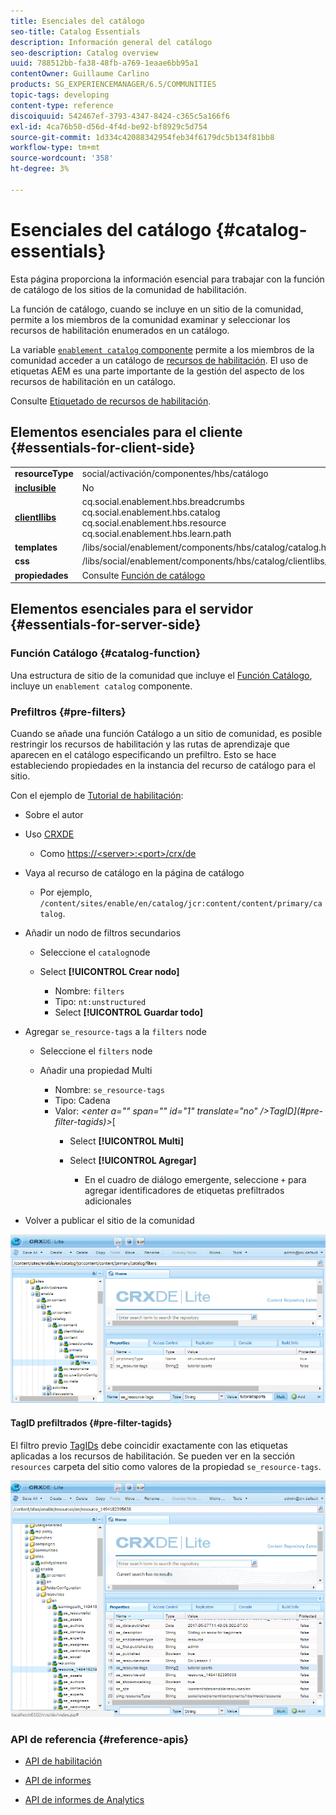 ```yaml
---
title: Esenciales del catálogo
seo-title: Catalog Essentials
description: Información general del catálogo
seo-description: Catalog overview
uuid: 788512bb-fa38-48fb-a769-1eaae6bb95a1
contentOwner: Guillaume Carlino
products: SG_EXPERIENCEMANAGER/6.5/COMMUNITIES
topic-tags: developing
content-type: reference
discoiquuid: 542467ef-3793-4347-8424-c365c5a166f6
exl-id: 4ca76b50-d56d-4f4d-be92-bf8929c5d754
source-git-commit: 1d334c42088342954feb34f6179dc5b134f81bb8
workflow-type: tm+mt
source-wordcount: '358'
ht-degree: 3%

---
```


# Esenciales del catálogo {#catalog-essentials}

Esta página proporciona la información esencial para trabajar con la función de catálogo de los sitios de la comunidad de habilitación.

La función de catálogo, cuando se incluye en un sitio de la comunidad, permite a los miembros de la comunidad examinar y seleccionar los recursos de habilitación enumerados en un catálogo.

La variable [ `enablement catalog` componente](catalog.md) permite a los miembros de la comunidad acceder a un catálogo de [recursos de habilitación](resources.md). El uso de etiquetas AEM es una parte importante de la gestión del aspecto de los recursos de habilitación en un catálogo.

Consulte [Etiquetado de recursos de habilitación](tag-resources.md).

## Elementos esenciales para el cliente {#essentials-for-client-side}

<table>
 <tbody>
  <tr>
   <td> <strong>resourceType</strong></td>
   <td>social/activación/componentes/hbs/catálogo</td>
  </tr>
  <tr>
   <td> <a href="scf.md#add-or-include-a-communities-component"><strong>inclusible</strong></a></td>
   <td>No</td>
  </tr>
  <tr>
   <td> <a href="clientlibs.md"><strong>clientllibs</strong></a></td>
   <td>cq.social.enablement.hbs.breadcrumbs<br /> cq.social.enablement.hbs.catalog<br /> cq.social.enablement.hbs.resource<br /> cq.social.enablement.hbs.learn.path</td>
  </tr>
  <tr>
   <td> <strong>templates</strong></td>
   <td> /libs/social/enablement/components/hbs/catalog/catalog.hbs<br /> </td>
  </tr>
  <tr>
   <td> <strong>css</strong></td>
   <td> /libs/social/enablement/components/hbs/catalog/clientlibs/catalog.css</td>
  </tr>
  <tr>
   <td><strong> propiedades</strong></td>
   <td>Consulte <a href="catalog.md">Función de catálogo</a></td>
  </tr>
 </tbody>
</table>

## Elementos esenciales para el servidor {#essentials-for-server-side}

### Función Catálogo {#catalog-function}

Una estructura de sitio de la comunidad que incluye el [Función Catálogo](functions.md#catalog-function), incluye un `enablement catalog` componente.

### Prefiltros {#pre-filters}

Cuando se añade una función Catálogo a un sitio de comunidad, es posible restringir los recursos de habilitación y las rutas de aprendizaje que aparecen en el catálogo especificando un prefiltro. Esto se hace estableciendo propiedades en la instancia del recurso de catálogo para el sitio.

Con el ejemplo de [Tutorial de habilitación](getting-started-enablement.md):

* Sobre el autor
* Uso [CRXDE](../../help/sites-developing/developing-with-crxde-lite.md)

   * Como [https://&lt;server>:&lt;port>/crx/de](http://localhost:4502/crx/de)

* Vaya al recurso de catálogo en la página de catálogo

   * Por ejemplo, `/content/sites/enable/en/catalog/jcr:content/content/primary/catalog`. 

* Añadir un nodo de filtros secundarios

   * Seleccione el `catalog`node
   * Select **[!UICONTROL Crear nodo]**

      * Nombre: `filters`
      * Tipo: `nt:unstructured`
      * Select **[!UICONTROL Guardar todo]**

* Agregar `se_resource-tags` a la `filters` node

   * Seleccione el `filters` node
   * Añadir una propiedad Multi

      * Nombre: `se_resource-tags`
      * Tipo: Cadena
      * Valor: *&lt;enter a=&quot;&quot; span=&quot;&quot; id=&quot;1&quot; translate=&quot;no&quot; />TagID](#pre-filter-tagids)>*[
         * Select **[!UICONTROL Multi]**
         * Select **[!UICONTROL Agregar]**

            * En el cuadro de diálogo emergente, seleccione `+` para agregar identificadores de etiquetas prefiltrados adicionales

* Volver a publicar el sitio de la comunidad

![configure-catalog](assets/configure-catalog.png)

#### TagID prefiltrados {#pre-filter-tagids}

El filtro previo [TagIDs](../../help/sites-developing/framework.md#tagid) debe coincidir exactamente con las etiquetas aplicadas a los recursos de habilitación. Se pueden ver en la sección `resources` carpeta del sitio como valores de la propiedad `se_resource-tags`.

![configure-filters](assets/configure-catalog1.png)

### API de referencia {#reference-apis}

* [API de habilitación](https://helpx.adobe.com/experience-manager/6-5/sites/developing/using/reference-materials/javadoc/com/adobe/cq/social/enablement/reporting/model/api/package-summary.html)

* [API de informes](https://helpx.adobe.com/experience-manager/6-5/sites/developing/using/reference-materials/javadoc/com/adobe/cq/social/reporting/dv/api/package-summary.html)

* [API de informes de Analytics](https://helpx.adobe.com/experience-manager/6-5/sites/developing/using/reference-materials/javadoc/com/adobe/cq/social/reporting/dv/model/api/package-summary.html)
